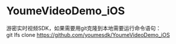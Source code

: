 # YoumeVideoDemo_iOS

游密实时视频SDK，如果需要用git克隆到本地需要运行命令语句：  
git lfs clone https://github.com/youmesdk/YoumeVideoDemo_iOS

